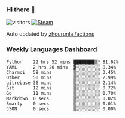 ### Hi there 👋

![visitors](https://visitor-badge.glitch.me/badge?page_id=zhourunlai)
[![Steam](https://img.shields.io/badge/dynamic/json?label=Steam&query=%24.data.totalSubs&url=https%3A%2F%2Fapi.spencerwoo.com%2Fsubstats%2F%3Fsource%3DsteamGames%26queryKey%3D76561198285156854&suffix=%20Games&logo=steam&labelColor=134375&color=0b1a37&longCache=true)](http://steamcommunity.com/profiles/76561198285156854)

Auto updated by <a href="https://github.com/zhourunlai/zhourunlai/actions" target="_blank">zhourunlai/actions</a>

### Weekly Languages Dashboard

<!--PART:wakatime-->
```text
Python    22 hrs 52 mins ████████▒░ 81.62%
YAML      2 hrs 20 mins  ▓░░░░░░░░░ 8.34%
Charmci   58 mins        ▒░░░░░░░░░ 3.45%
Other     50 mins        ▒░░░░░░░░░ 2.99%
gitrebase 36 mins        ▒░░░░░░░░░ 2.14%
Git       12 mins        ▒░░░░░░░░░ 0.72%
Go        11 mins        ▒░░░░░░░░░ 0.70%
Markdown  0 secs         ▒░░░░░░░░░ 0.02%
Smarty    0 secs         ▒░░░░░░░░░ 0.01%
JSON      0 secs         ▒░░░░░░░░░ 0.00%
```
<!--PART:wakatime-->

